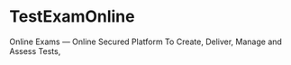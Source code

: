 # TestExamOnline
Online Exams — Online Secured Platform To Create, Deliver, Manage and Assess Tests,
